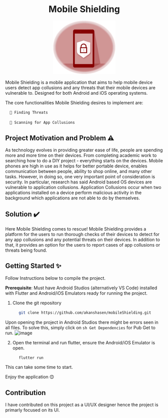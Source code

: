 <h1 align="center">Mobile Shielding</h1>
<p align="center">
  <img width="200" src="https://github.com/akanshasen/mobileShielding/blob/master/assets/MobileShieldingLogo.jpg" alt="Mobile Shielding Logo">
</p>

Mobile Shielding is a mobile application that aims to help mobile device users detect app collusions and any threats that their mobile devices are vulnerable to. Designed for both Android and iOS operating systems. 

The core functionalities Mobile Shielding desires to implement are:

      🔳 Finding Threats
 
      🔳 Scanning for App Collusions

## Project Motivation and Problem ⚠️
As technology evolves in providing greater ease of life, people are spending more and more time on their devices. From completing academic work to searching how to do a DIY project - everything starts on the devices. Mobile phones are high in use as it helps for better portable device, enables communication between people, ability to shop online, and many other tasks. However, in doing so, one very important point of consideration is security. In particular, research has said Android based OS devices are vulnerable to application collusions. 
Application Collusions occur when two applications installed on a device perform malicious activity in the background which applications are not able to do by themselves.

## Solution ✔️
Here Mobile Shielding comes to rescue! Mobile Shielding provides a platform for the users to run thorough checks of their devices to detect for any app collusions and any potential threats on their devices. In addition to that, it provides an option for the users to report cases of app collusions or threats being found.


## Getting Started ✨
Follow Instructions below to compile the project. 

<b>Prerequisite</b>: Must have Android Studios (alternatively VS Code) installed with Flutter and Android/iOS Emulators ready for running the project.

1. Clone the git repository 
```sh
      git clone https://github.com/akanshasen/mobileShielding.git 
```
   Upon opening the project in Android Studios there might be errors seen in all files. To solve this, simply click on ``sh Get Dependencies`` for Pub Get to run.
   ![image](https://user-images.githubusercontent.com/64461053/138622573-ced35329-87b7-46b6-9c4e-2cd4d3379043.png)

2. Open the terminal and run flutter, ensure the Android/iOS Emulator is open. 
```sh
      flutter run 
```
  This can take some time to start.
  
Enjoy the application 😊

## Contribution
I have contributed on this project as a UI/UX designer hence the project is primarly focused on its UI.


